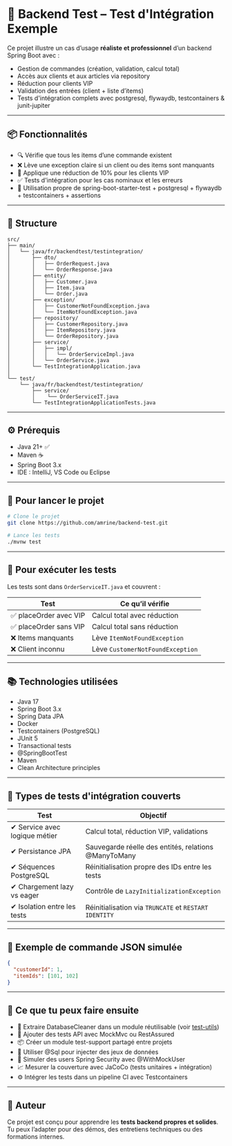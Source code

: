 # 🛒 Backend Test – Test d'Intégration Exemple

Ce projet illustre un cas d’usage **réaliste et professionnel** d’un backend Spring Boot avec :

- Gestion de commandes (création, validation, calcul total)
- Accès aux clients et aux articles via repository
- Réduction pour clients VIP
- Validation des entrées (client + liste d’items)
- Tests d'intégration complets avec postgresql, flywaydb, testcontainers & junit-jupiter

---

## 📦 Fonctionnalités

- 🔍 Vérifie que tous les items d’une commande existent
- ❌ Lève une exception claire si un client ou des items sont manquants
- 💸 Applique une réduction de 10% pour les clients VIP
- ✅ Tests d'intégration pour les cas nominaux et les erreurs
- 🧪 Utilisation propre de spring-boot-starter-test + postgresql + flywaydb + testcontainers + assertions

---

## 🧱 Structure

```
src/
├── main/
│   └── java/fr/backendtest/testintegration/
│       ├── dto/
│       │   ├── OrderRequest.java
│       │   └── OrderResponse.java
│       ├── entity/
│       │   ├── Customer.java
│       │   ├── Item.java
│       │   └── Order.java
│       ├── exception/
│       │   ├── CustomerNotFoundException.java
│       │   └── ItemNotFoundException.java
│       ├── repository/
│       │   ├── CustomerRepository.java
│       │   ├── ItemRepository.java
│       │   └── OrderRepository.java
│       ├── service/
│       │   ├── impl/
│       │   │   └── OrderServiceImpl.java
│       │   └── OrderService.java
│       └── TestIntegrationApplication.java
│
└── test/
    └── java/fr/backendtest/testintegration/
        ├── service/
        │    └── OrderServiceIT.java
        └── TestIntegrationApplicationTests.java
```

---

## ⚙️ Prérequis

- Java 21+ ✅
- Maven ☕
- Spring Boot 3.x
- IDE : IntelliJ, VS Code ou Eclipse

---

## 🚀 Pour lancer le projet

```bash
# Clone le projet
git clone https://github.com/amrine/backend-test.git

# Lance les tests
./mvnw test
```

---

## 🧪 Pour exécuter les tests

Les tests sont dans `OrderServiceIT.java` et couvrent :

| Test                  | Ce qu’il vérifie                 |
|-----------------------|----------------------------------|
| ✅ placeOrder avec VIP | Calcul total avec réduction      |
| ✅ placeOrder sans VIP | Calcul total sans réduction      |
| ❌ Items manquants     | Lève `ItemNotFoundException`     |
| ❌ Client inconnu      | Lève `CustomerNotFoundException` |

---

## 📚 Technologies utilisées

- Java 17
- Spring Boot 3.x
- Spring Data JPA
- Docker
- Testcontainers (PostgreSQL)
- JUnit 5
- Transactional tests
- @SpringBootTest
- Maven
- Clean Architecture principles
---

## 🧪 Types de tests d'intégration couverts

| Test                                | Objectif                                                    |
|-------------------------------------|-------------------------------------------------------------|
| ✔ Service avec logique métier       | Calcul total, réduction VIP, validations                    |
| ✔ Persistance JPA                   | Sauvegarde réelle des entités, relations @ManyToMany        |
| ✔ Séquences PostgreSQL              | Réinitialisation propre des IDs entre les tests             |
| ✔ Chargement lazy vs eager          | Contrôle de `LazyInitializationException`                  |
| ✔ Isolation entre les tests         | Réinitialisation via `TRUNCATE` et `RESTART IDENTITY`       |

---

## 🧠 Exemple de commande JSON simulée

```json
{
  "customerId": 1,
  "itemIds": [101, 102]
}
```

---

## 📌 Ce que tu peux faire ensuite

- 🧹 Extraire DatabaseCleaner dans un module réutilisable (voir [test-utils](../test-utils))
- 🔁 Ajouter des tests API avec MockMvc ou RestAssured
- 📦 Créer un module test-support partagé entre projets
- 🧪 Utiliser @Sql pour injecter des jeux de données
- 🔐 Simuler des users Spring Security avec @WithMockUser
- 📈 Mesurer la couverture avec JaCoCo (tests unitaires + intégration)
- ⚙️ Intégrer les tests dans un pipeline CI avec Testcontainers

---

## 🙌 Auteur

Ce projet est conçu pour apprendre les **tests backend propres et solides**.  
Tu peux l’adapter pour des démos, des entretiens techniques ou des formations internes.
